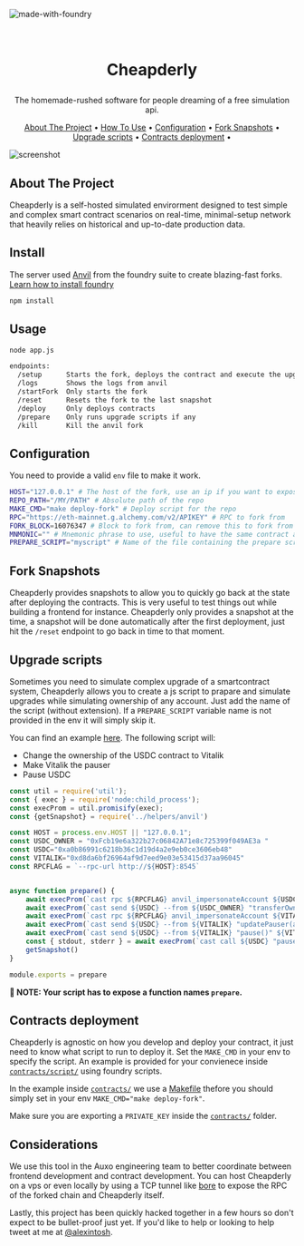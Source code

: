 ![made-with-foundry](https://img.shields.io/badge/foundry-made%20with-orange)

<!-- LOGO -->
<h1>
<p align="center">
  <br>Cheapderly
</h1>
  <p align="center">
The homemade-rushed software for people dreaming of a free simulation api.
    <br />
    </p>
</p>
<p align="center">
  <a href="#about-the-project">About The Project</a> •
  <a href="#usage">How To Use</a> •
  <a href="#configuration">Configuration</a> •
  <a href="#fork-snapshots">Fork Snapshots</a> •
  <a href="#upgrade-scripts">Upgrade scripts</a> •
  <a href="#contracts-deployment">Contracts deployment</a> •
</p>  

<p align="center">
  
![screenshot](img/clip.gif)
</p>                                                                                                                             
                                                                                                                                                      
## About The Project
Cheapderly is a self-hosted simulated envirorment designed to test simple and complex smart contract scenarios on real-time, minimal-setup network that heavily relies on historical and up-to-date production data.

## Install

The server used [Anvil](https://book.getfoundry.sh/reference/anvil/) from the foundry suite to create blazing-fast forks. 
[Learn how to install foundry](https://book.getfoundry.sh/getting-started/installation)

```bash
npm install
```

## Usage
```sh
node app.js

endpoints:
  /setup      Starts the fork, deploys the contract and execute the upgrade scripts if any
  /logs       Shows the logs from anvil
  /startFork  Only starts the fork
  /reset      Resets the fork to the last snapshot
  /deploy     Only deploys contracts
  /prepare    Only runs upgrade scripts if any
  /kill       Kill the anvil fork
```

## Configuration
You need to provide a valid `env` file to make it work.

```sh
HOST="127.0.0.1" # The host of the fork, use an ip if you want to expose this to the public
REPO_PATH="/MY/PATH" # Absolute path of the repo
MAKE_CMD="make deploy-fork" # Deploy script for the repo
RPC="https://eth-mainnet.g.alchemy.com/v2/APIKEY" # RPC to fork from
FORK_BLOCK=16076347 # Block to fork from, can remove this to fork from the latest block
MNMONIC="" # Mnemonic phrase to use, useful to have the same contract addresses
PREPARE_SCRIPT="myscript" # Name of the file containing the prepare script after deployment
```

## Fork Snapshots
Cheapderly provides snapshots to allow you to quickly go back at the state after deploying the contracts.
This is very useful to test things out while building a frontend for instance.
Cheapderly only provides a snapshot at the time, a snapshot will be done automatically after the first deployment, just hit the `/reset` endpoint to go back in time to that moment.

## Upgrade scripts
Sometimes you need to simulate complex upgrade of a smartcontract system, Cheapderly allows you to create a js script to prapare and simulate upgrades while simulating ownership of any account.
Just add the name of the script (without extension). If a `PREPARE_SCRIPT` variable name is not provided in the env it will simply skip it.

You can find an example [here](https://github.com/Alexintosh/Cheapderly/blob/main/prepare_scripts/usdc_change_owner_vitalik.js).
The following script will:

- Change the ownership of the USDC contract to Vitalik
- Make Vitalik the pauser
- Pause USDC

```js
const util = require('util');
const { exec } = require('node:child_process');
const execProm = util.promisify(exec);
const {getSnapshot} = require('../helpers/anvil')

const HOST = process.env.HOST || "127.0.0.1";
const USDC_OWNER = "0xFcb19e6a322b27c06842A71e8c725399f049AE3a "
const USDC="0xa0b86991c6218b36c1d19d4a2e9eb0ce3606eb48"
const VITALIK="0xd8da6bf26964af9d7eed9e03e53415d37aa96045"
const RPCFLAG = `--rpc-url http://${HOST}:8545`


async function prepare() {
    await execProm(`cast rpc ${RPCFLAG} anvil_impersonateAccount ${USDC_OWNER}`);
    await execProm(`cast send ${USDC} --from ${USDC_OWNER} "transferOwnership(address)" ${VITALIK} ${RPCFLAG}`);
    await execProm(`cast rpc ${RPCFLAG} anvil_impersonateAccount ${VITALIK}`);
    await execProm(`cast send ${USDC} --from ${VITALIK} "updatePauser(address)" ${VITALIK} ${RPCFLAG}`);
    await execProm(`cast send ${USDC} --from ${VITALIK} "pause()" ${VITALIK} ${RPCFLAG}`);
    const { stdout, stderr } = await execProm(`cast call ${USDC} "paused()" ${RPCFLAG}`);
    getSnapshot()
}

module.exports = prepare
```

**📝 NOTE: Your script has to expose a function names `prepare`.**

## Contracts deployment
Cheapderly is agnostic on how you develop and deploy your contract, it just need to know what script to run to deploy it.
Set the `MAKE_CMD` in your env to specify the script. An example is provided for your convienece inside [`contracts/script/`](https://github.com/Alexintosh/Cheapderly/blob/main/contracts/script/Counter.s.sol) using foundry scripts.

In the example inside [`contracts/`](https://github.com/Alexintosh/Cheapderly/blob/main/contracts/) we use a [Makefile](https://github.com/Alexintosh/Cheapderly/blob/main/contracts/Makefile) thefore you should simply set in your env `MAKE_CMD="make deploy-fork"`.

Make sure you are exporting a `PRIVATE_KEY` inside the [`contracts/`](https://github.com/Alexintosh/Cheapderly/blob/main/contracts/) folder.

## Considerations
We use this tool in the Auxo engineering team to better coordinate between frontend development and contract development.
You can host Cheapderly on a vps or even locally by using a TCP tunnel like [bore](https://github.com/ekzhang/bore) to expose the RPC of the forked chain and Cheapderly itself.

Lastly, this project has been quickly hacked together in a few hours so don't expect to be bullet-proof just yet. If you'd like to help or looking to help tweet at me at [@alexintosh](https://twitter.com/Alexintosh).

